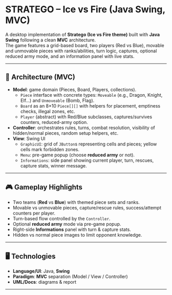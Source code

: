 # STRATEGO – Ice vs Fire (Java Swing, MVC)

A desktop implementation of **Stratego (Ice vs Fire theme)** built with **Java Swing** following a clean **MVC** architecture.  
The game features a grid-based board, two players (Red vs Blue), movable and unmovable pieces with ranks/abilities, turn logic, captures, optional reduced army mode, and an information panel with live stats.

---

## 🧠 Architecture (MVC)

- **Model**: game domain (Pieces, Board, Players, collections).  
  - `Piece` interface with concrete types: `Moveable` (e.g., Dragon, Knight, Elf…) and `Unmoveable` (Bomb, Flag).  
  - `Board` as an 8×10 `Piece[][]` with helpers for placement, emptiness checks, illegal zones, etc.  
  - `Player` (abstract) with Red/Blue subclasses, captures/survives counters, reduced-army option.  
- **Controller**: orchestrates rules, turns, combat resolution, visibility of hidden/normal pieces, random setup helpers, etc.  
- **View**: Swing UI  
  - `GraphicUI`: grid of `JButton`s representing cells and pieces; yellow cells mark forbidden zones.  
  - `Menu`: pre-game popup (choose **reduced army** or not).  
  - `Informations`: side panel showing current player, turn, rescues, capture stats, winner message.

---

## 🎮 Gameplay Highlights

- Two teams (**Red** vs **Blue**) with themed piece sets and ranks.
- Movable vs unmovable pieces, capture/rescue rules, success/attempt counters per player.
- Turn-based flow controlled by the `Controller`.
- Optional **reduced army** mode via pre-game popup.
- Right-side **Informations** panel with turn & capture stats.
- Hidden vs normal piece images to limit opponent knowledge.

---

## 🖥️ Technologies

- **Language/UI**: Java, **Swing**
- **Paradigm**: **MVC** separation (Model / View / Controller)
- **UML/Docs**: diagrams & report

---

